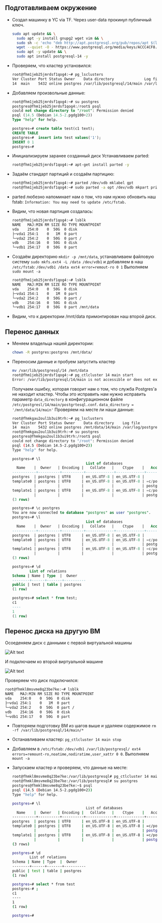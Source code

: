 
## Подготавливаем окружение
- Создал машинку в YC via TF. Через user-data прокинул публичный ключ.
  ```bash
  sudo apt update && \
    sudo apt -y install gnupg2 wget vim && \
    sudo sh -c 'echo "deb http://apt.postgresql.org/pub/repos/apt $(lsb_release -cs)-pgdg main" > /etc/apt/sources.list.d/pgdg.list' && \
    wget --quiet -O - https://www.postgresql.org/media/keys/ACCC4CF8.asc | sudo apt-key add - && \
    sudo apt -y update && \
    sudo apt install postgresql-14 -y
  ```

- Проверяем, что кластер установился:
  ```bash
  root@fhm1jeb25jmrdsf1qog4:~# pg_lsclusters
  Ver Cluster Port Status Owner    Data directory              Log file
  14  main    5432 online postgres /var/lib/postgresql/14/main /var/log/postgresql/postgresql-14-main.log
  ```

- Добавляем произвольные данные:
  ```sql
  root@fhm1jeb25jmrdsf1qog4:~# su postgres
  postgres@fhm1jeb25jmrdsf1qog4:/root$ psql
  could not change directory to "/root": Permission denied
  psql (14.5 (Debian 14.5-2.pgdg100+2))
  Type "help" for help.

  postgres=# create table test(c1 text);
  CREATE TABLE
  postgres=#  insert into test values('1');
  INSERT 0 1
  postgres=#
  ```

- Инициализируем заранее созданный диск
  Устанавливаем parted:
  ```bash
  root@fhm1jeb25jmrdsf1qog4:~# apt-get install parted -y
  ```
- Задаём стандарт партиций и создаём партицию:
  ```bash
  root@fhm1jeb25jmrdsf1qog4:~# parted /dev/vdb mklabel gpt
  root@fhm1jeb25jmrdsf1qog4:~# sudo parted -a opt /dev/vdb mkpart primary ext4 0% 100%
  ```
- parted любезно напоминает нам о том, что нам нужно обновить наш fstab: ```Information: You may need to update /etc/fstab.```

- Видим, что новая партиция создалась:
  ```bash
  root@fhm1jeb25jmrdsf1qog4:~# lsblk
  NAME   MAJ:MIN RM SIZE RO TYPE MOUNTPOINT
  vda    254:0    0  50G  0 disk
  ├─vda1 254:1    0   1M  0 part
  └─vda2 254:2    0  50G  0 part /
  vdb    254:16   0  50G  0 disk
  └─vdb1 254:17   0  50G  0 part
  ```

- Создаём директорию ```mkdir -p /mnt/data```, устанавливаем файловую систему ```sudo mkfs.ext4 -L /data /dev/vdb1``` и добавляем в наш ```/etc/fstab```: ```/dev/vdb1 /data ext4 error=remout-ro 0 1``` Выполняем ```sudo mount -a```
  ```bash
  root@fhm1jeb25jmrdsf1qog4:~# lsblk
  NAME   MAJ:MIN RM SIZE RO TYPE MOUNTPOINT
  vda    254:0    0  50G  0 disk
  ├─vda1 254:1    0   1M  0 part
  └─vda2 254:2    0  50G  0 part /
  vdb    254:16   0  50G  0 disk
  └─vdb1 254:17   0  50G  0 part /mnt/data
  ```
- Видим, что к директории /mnt/data примонтирован наш второй диск.

## Перенос данных

- Меняем владельца нашей директории:
  ```bash
  chown -R postgres:postgres /mnt/data/
  ```
- Переносим данные и пробуем запустить кластер
  ```bash
  mv /var/lib/postgresql/14 /mnt/data
  root@fhm1jeb25jmrdsf1qog4:~# pg_ctlcluster 14 main start
  Error: /var/lib/postgresql/14/main is not accessible or does not exist
  ```
  Получаем ошибку, которая говорит нам о том, что служба Postgres'а не находит кластер. Чтобы это исправить нам нужно исправить параметр ```data_directory``` в конфигурационном файле ```/etc/postgresl/14/main/postgrtesql.conf```.  ```data_directory = '/mnt/data/14/main'```
  Проверяем на месте ли наши данные:
  ```bash
  root@fhmkgau2oul1b3ui9trh:~# pg_lsclusters
  Ver Cluster Port Status Owner    Data directory    Log file
  14  main    5432 online postgres /mnt/data/14/main /var/log/postgresql/postgresql-14-main.log
  root@fhmkgau2oul1b3ui9trh:~# su postgres
  postgres@fhmkgau2oul1b3ui9trh:/root$ psql
  could not change directory to "/root": Permission denied
  psql (14.5 (Debian 14.5-2.pgdg100+2))
  Type "help" for help.
  ```
  ```sql
  postgres=# \l
                                    List of databases
    Name    |  Owner   | Encoding |   Collate   |    Ctype    |   Access privileges
  -----------+----------+----------+-------------+-------------+-----------------------
  postgres  | postgres | UTF8     | en_US.UTF-8 | en_US.UTF-8 |
  template0 | postgres | UTF8     | en_US.UTF-8 | en_US.UTF-8 | =c/postgres          +
            |          |          |             |             | postgres=CTc/postgres
  template1 | postgres | UTF8     | en_US.UTF-8 | en_US.UTF-8 | =c/postgres          +
            |          |          |             |             | postgres=CTc/postgres
  (3 rows)

  postgres=# \c postgres
  You are now connected to database "postgres" as user "postgres".
  postgres=# \l
                                    List of databases
    Name    |  Owner   | Encoding |   Collate   |    Ctype    |   Access privileges
  -----------+----------+----------+-------------+-------------+-----------------------
  postgres  | postgres | UTF8     | en_US.UTF-8 | en_US.UTF-8 |
  template0 | postgres | UTF8     | en_US.UTF-8 | en_US.UTF-8 | =c/postgres          +
            |          |          |             |             | postgres=CTc/postgres
  template1 | postgres | UTF8     | en_US.UTF-8 | en_US.UTF-8 | =c/postgres          +
            |          |          |             |             | postgres=CTc/postgres
  (3 rows)

  postgres=# \d
          List of relations
  Schema | Name | Type  |  Owner
  --------+------+-------+----------
  public | test | table | postgres
  (1 row)

  postgres=# select * from test;
  c1
  ----
  1
  (1 row)
  ```

## Перенос диска на другую ВМ

Осоеденяем диск с данными с первой виртуальной машины

![Alt text](https://i.imgur.com/Mf57q8q.png "screen")

И подключаем ко второй виртуальной машине

![Alt text](https://i.imgur.com/20hs7LV.png "screen2")

Проверяем что диск подключился:
  ```bash
  root@fhmkl8msvme8q23be7ke:~# lsblk
  NAME   MAJ:MIN RM SIZE RO TYPE MOUNTPOINT
  vda    254:0    0  50G  0 disk
  ├─vda1 254:1    0   1M  0 part
  └─vda2 254:2    0  50G  0 part /
  vdb    254:16   0  50G  0 disk
  └─vdb1 254:17   0  50G  0 part
  ```
- Повторяем подготовку ВМ из шагов выше и удаляем содержимое ```rm -rf /var/lib/postgresql/14/main/*```

- Останавливаем кластер: ```pg_ctlcluster 14 main stop```

- Добавляем в ```/etc/fstab```: ```/dev/vdb1 /var/lib/postgresql/ ext4 errors=remount-ro,noatime,nodiratime,user_xattr 0 0```. Выполняем ```mount -a```

- Запускаем кластер и проверяем, что данные на месте:
  ```bash
  root@fhmkl8msvme8q23be7ke:/var/lib/postgresql# pg_ctlcluster 14 main start
  root@fhmkl8msvme8q23be7ke:/var/lib/postgresql# su postgres
  postgres@fhmkl8msvme8q23be7ke:~$ psql
  psql (14.5 (Debian 14.5-2.pgdg100+2))
  Type "help" for help.

  postgres=# \l
                                    List of databases
    Name    |  Owner   | Encoding |   Collate   |    Ctype    |   Access privileges
  -----------+----------+----------+-------------+-------------+-----------------------
  postgres  | postgres | UTF8     | en_US.UTF-8 | en_US.UTF-8 |
  template0 | postgres | UTF8     | en_US.UTF-8 | en_US.UTF-8 | =c/postgres          +
            |          |          |             |             | postgres=CTc/postgres
  template1 | postgres | UTF8     | en_US.UTF-8 | en_US.UTF-8 | =c/postgres          +
            |          |          |             |             | postgres=CTc/postgres
  (3 rows)

  postgres=# \d
          List of relations
  Schema | Name | Type  |  Owner
  --------+------+-------+----------
  public | test | table | postgres
  (1 row)

  postgres=# select * from test
  postgres-# ;
  c1
  ----
  1
  (1 row)

  postgres=#
  ```
